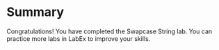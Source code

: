 # Summary

Congratulations! You have completed the Swapcase String lab. You can practice more labs in LabEx to improve your skills.
